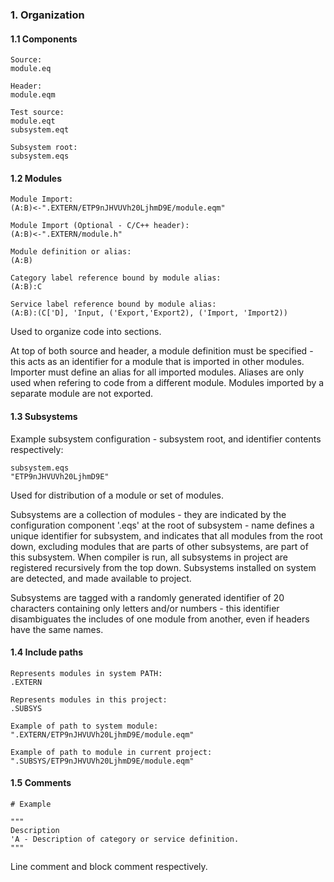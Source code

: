 ﻿### 1. Organization
#### 1.1 Components
    Source:
    module.eq

    Header:
    module.eqm

    Test source:
    module.eqt
    subsystem.eqt

    Subsystem root:
    subsystem.eqs

#### 1.2 Modules
    Module Import:
    (A:B)<-".EXTERN/ETP9nJHVUVh20LjhmD9E/module.eqm"

    Module Import (Optional - C/C++ header):
    (A:B)<-".EXTERN/module.h"

    Module definition or alias:
    (A:B)

    Category label reference bound by module alias:
    (A:B):C

    Service label reference bound by module alias:
    (A:B):(C['D], 'Input, ('Export,'Export2), ('Import, 'Import2))

Used to organize code into sections.

At top of both source and header, a module definition must be specified - this acts as an identifier for a module that is imported in other modules. Importer must define an alias for all imported modules. Aliases are only used when refering to code from a different module. Modules imported by a separate module are not exported.

#### 1.3 Subsystems
Example subsystem configuration - subsystem root, and identifier contents respectively:

    subsystem.eqs
    "ETP9nJHVUVh20LjhmD9E"

Used for distribution of a module or set of modules.

Subsystems are a collection of modules - they are indicated by the configuration component '.eqs' at the root of subsystem - name defines a unique identifier for subsystem, and indicates that all modules from the root down, excluding modules that are parts of other subsystems, are part of this subsystem. When compiler is run, all subsystems in project are registered recursively from the top down. Subsystems installed on system are detected, and made available to project.

Subsystems are tagged with a randomly generated identifier of 20 characters containing only letters and/or numbers - this identifier disambiguates the includes of one module from another, even if headers have the same names.

#### 1.4 Include paths
    Represents modules in system PATH:
    .EXTERN

    Represents modules in this project:
    .SUBSYS

    Example of path to system module:
    ".EXTERN/ETP9nJHVUVh20LjhmD9E/module.eqm"

    Example of path to module in current project:
    ".SUBSYS/ETP9nJHVUVh20LjhmD9E/module.eqm"

#### 1.5 Comments
    # Example

    """
    Description
    'A - Description of category or service definition.
    """

Line comment and block comment respectively.
